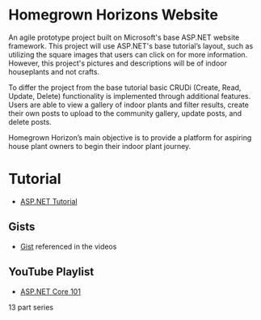 # Homegrown Horizons Website

An agile prototype project built on Microsoft's base ASP.NET website framework.
This project will use ASP.NET's base tutorial’s layout, such as utilizing the square 
images that users can click on for more information. However, this project's pictures and 
descriptions will be of indoor houseplants and not crafts. 

To differ the project from the base tutorial basic CRUDi (Create, Read, Update, Delete) functionality is implemented through 
additional features. Users are able to view a gallery of indoor plants and filter results, create their own posts to upload to the community gallery, update posts, and delete posts. 

Homegrown Horizon’s main objective is to provide a platform for aspiring house plant owners to begin their 
indoor plant journey.

# Tutorial

- [ASP.NET Tutorial](https://dotnet.microsoft.com/learn/aspnet/hello-world-tutorial/intro)

## Gists

- [Gist](https://gist.github.com/bradygaster/3d1fcf43d1d1e73ea5d6c1b5aab40130) referenced in the videos

## YouTube Playlist

- [ASP.NET Core 101](https://www.youtube.com/playlist?list=PLdo4fOcmZ0oW8nviYduHq7bmKode-p8Wy)

13 part series
